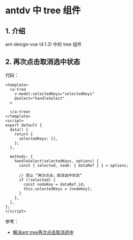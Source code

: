 <!--#region
@author 吴钦飞
@email wuqinfei@qq.com
@create date 2024-04-02 15:39:22
@modify date 2024-04-03 09:38:31
@desc [description]
#endregion-->

# antdv 中 tree 组件

## 1. 介绍

ant-design-vue (4.1.2) 中的 tree 组件

## 2. 再次点击取消选中状态

代码：

```vue
<template>
  <a-tree
    v-model:selectedKeys="selectedKeys"
    @select="handleSelect"
  >
    
  </a-tree>
</template>
<script>
export default {
  data() {
    return {
      selectedKeys: [],
    };
  },

  methods: {
    handleSelect(selectedKeys, options) {
      const { selected, node: { dataRef } } = options;

      // 禁止 “再次点击，取消选中状态”
      if (!selected) {
        const nodeKey = dataRef.id;
        this.selectedKeys = [nodeKey];
      }
    },
  },
};
</script>
```

参考：

* [解决ant tree再次点击取消选中](https://blog.csdn.net/hfhwfw161226/article/details/121144608)